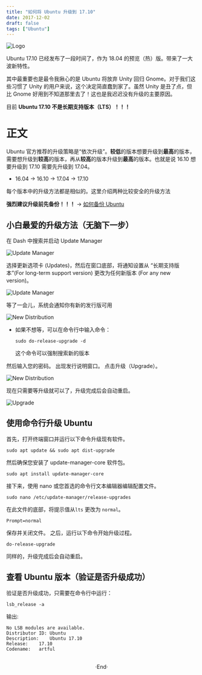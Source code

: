 ```yaml
---
title: "如何将 Ubuntu 升级到 17.10"
date: 2017-12-02
draft: false
tags: ["Ubuntu"]
---
```


![Logo](https://mogeko.github.io/images/009/logo.png)

Ubuntu 17.10 已经发布了一段时间了，作为 18.04 的预览（热）版。带来了一大波新特性。

其中最重要也是最令我揪心的是 Ubuntu 将放弃 Unity 回归 Gnome。对于我们这些习惯了 Unity 的用户来说，这个决定简直蠢到家了。虽然 Unity 是丑了点，但比 Gnome 好用到不知道那里去了！这也是我迟迟没有升级的主要原因。

目前 **Ubuntu 17.10 不是长期支持版本（LTS）！！！**

<!--more-->

# 正文

Ubuntu 官方推荐的升级策略是“依次升级”。**较低**的版本想要升级到**最高**的版本，需要想升级到**较高**的版本，再从**较高**的版本升级到**最高**的版本。也就是说 16.10 想要升级到 17.10 需要先升级到 17.04。

- 16.04 -> 16.10 -> 17.04 -> 17.10

每个版本中的升级方法都是相似的。这里介绍两种比较安全的升级方法

**强烈建议升级前先备份！！！** -> [如何备份 Ubuntu](http://www.jianshu.com/p/b73e8011b828)

## 小白最爱的升级方法（无脑下一步）

在 Dash 中搜索并启动 Update Manager

![Update Manager](https://mogeko.github.io/images/009/Upgrade_1.png)

选择更新选项卡 (Updates)，然后在窗口底部，将通知设置从 “长期支持版本”(For long-term support version) 更改为任何新版本 (For any new version)。

![Update Manager](https://mogeko.github.io/images/009/Upgrade_2.png)

等了一会儿，系统会通知你有新的发行版可用

![New Distribution](https://mogeko.github.io/images/009/Upgrade_3.png)

- 如果不想等，可以在命令行中输入命令：

  ``` shell
  sudo do-release-upgrade -d
  ```

  这个命令可以强制搜索新的版本

然后输入您的密码。 出现发行说明窗口。 点击升级（Upgrade）。

![New Distribution](https://mogeko.github.io/images/009/Upgrade_4.png)

现在只需要等升级就可以了，升级完成后会自动重启。

![Upgrade](https://mogeko.github.io/images/009/Upgrade_5.png)

## 使用命令行升级 Ubuntu

首先，打开终端窗口并运行以下命令升级现有软件。

``` shell
sudo apt update && sudo apt dist-upgrade
```

然后确保您安装了 update-manager-core 软件包。

``` shell
sudo apt install update-manager-core
```

接下来，使用 nano 或您首选的命令行文本编辑器编辑配置文件。

``` shell
sudo nano /etc/update-manager/release-upgrades
```

在此文件的底部，将提示值从`lts` 更改为 `normal`。

``` shell
Prompt=normal
```

保存并关闭文件。 之后，运行以下命令开始升级过程。

``` shell
do-release-upgrade
```

同样的，升级完成后会自动重启。

## 查看 Ubuntu 版本（验证是否升级成功）

验证是否升级成功，只需要在命令行中运行：

``` shell
lsb_release -a
```

输出:

``` shell
No LSB modules are available.
Distributor ID:	Ubuntu
Description:	Ubuntu 17.10
Release:	17.10
Codename:	artful
```




<br>

<center>  ·End·  </center>